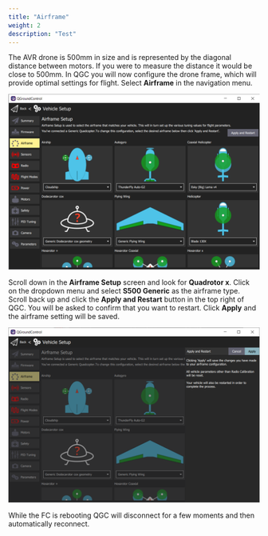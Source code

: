 ```yaml
---
title: "Airframe"
weight: 2
description: "Test"
---
```


The AVR drone is 500mm in size and is represented by the diagonal
distance between motors. If you were to measure the distance it would be
close to 500mm. In QGC you will now configure the drone frame, which will
provide optimal settings for flight. Select **Airframe** in the navigation menu.

![Airframe Setup screen](qgc_airframe.png)

Scroll down in the **Airframe Setup** screen and look for **Quadrotor x**.
Click on the dropdown menu and select **S500 Generic** as the airframe type.
Scroll back up and click the **Apply and Restart** button in the top right of QGC.
You will be asked to confirm that you want to restart.
Click **Apply** and the airframe setting will be saved.

![](qgc_airframe_apply.png)

While the FC is rebooting QGC will disconnect for a few
moments and then automatically reconnect.
